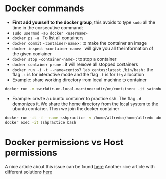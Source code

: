 # Docker commands
- **First add yourself to the docker group**, this avoids to type `sudo` all the time in the consecutive commands
- `sudo usermod -aG docker <username>`
- `docker ps -a` : To list all containers
- `docker commit <container-name>` : to make the container an image
- `docker inspect <container-name>` : will give you all the information of the given container
- `docker stop <container-name>` : to stop a container
- `docker container prune` : it will remove all stopped containers
- `docker run -i -t --name=centos7_lab centos:latest /bin/bash`  : the flag `-i` is for interactive mode and the flag `-t` is for `tty` allocation
- Example: share working directory from local machine to container
```Bash
docker run -v <workdir-on-local-machine>:<dir/on/container> -it sainnhe/dotfiles
```
- Example: create a ubuntu container to practice ssh. The flag `-d` demonizes it. We share the home directory from the local system to the ubuntu container. Then we join the docker container
```Bash
docker run -it -d --name sshpractice -v /home/alfredo:/home/alfredo ubuntu bash
docker exec -it sshpractice bash
```
# Docker permissions vs Host permissions
A nice article about this issue can be found [here](https://jtreminio.com/blog/running-docker-containers-as-current-host-user/)
Another nice article with different solutions [here](https://www.fullstaq.com/knowledge-hub/blogs/docker-and-the-host-filesystem-owner-matching-problem)
